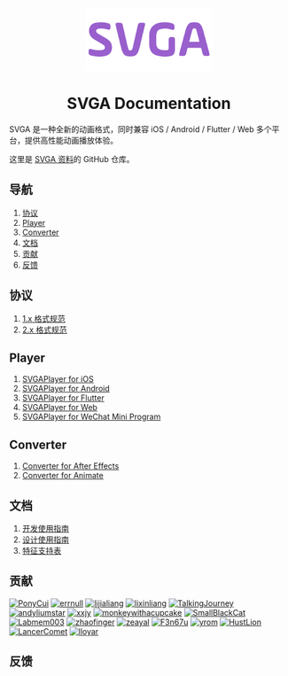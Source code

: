 <p align="center">
  <a href="https://svga.io"><img alt="svga logo" src="images/logo.png" width="230px" /></a>
  <h1 align="center">SVGA Documentation</h1>
</p>

SVGA 是一种全新的动画格式，同时兼容 iOS / Android / Flutter / Web 多个平台，提供高性能动画播放体验。

这里是 [SVGA 资料](https://github.com/svga/docs)的 GitHub 仓库。

## 导航

1. [协议]()
2. [Player]()
3. [Converter]()
4. [文档]()
5. [贡献]()
6. [反馈]()

## 协议
1. [1.x 格式规范](https://github.com/svga/SVGA-Format/blob/master/JSON/readme.md)
2. [2.x 格式规范](https://github.com/svga/SVGA-Format/blob/master/proto/svga.proto)

## Player
1. [SVGAPlayer for iOS](https://github.com/svga/SVGAPlayer-iOS)
2. [SVGAPlayer for Android](https://github.com/svga/SVGAPlayer-Android)
3. [SVGAPlayer for Flutter](https://github.com/yyued/SVGAPlayer-Flutter)
4. [SVGAPlayer for Web](https://github.com/svga/SVGAPlayer-Web)
5. [SVGAPlayer for WeChat Mini Program](https://github.com/yyued/SVGAPlayer-Web/tree/mp)

## Converter
1. [Converter for After Effects](https://github.com/svga/SVGA-AEConverter)
2. [Converter for Animate](https://github.com/svga/SVGA-FLConverter)

## 文档
1. [开发使用指南](https://github.com/svga/docs/wiki/SVGA-%E5%BC%80%E5%8F%91%E4%BD%BF%E7%94%A8%E6%8C%87%E5%8D%97)
2. [设计使用指南](https://github.com/svga/docs/wiki/SVGA-%E8%AE%BE%E8%AE%A1%E4%BD%BF%E7%94%A8%E6%8C%87%E5%8D%97)
3. [特征支持表](https://docs.qq.com/sheet/DT3Z2ektWRnZPaFJM?tab=nrwudd&c=A1A0A0)

## 贡献
<a href="https://github.com/PonyCui"><img src="https://avatars0.githubusercontent.com/u/5013664?s=180&v=4" width="60" alt="PonyCui"></a> <a href="https://github.com/errnull"><img src="https://avatars0.githubusercontent.com/u/28481578?s=180&v=4" width="60" alt="errnull"></a> <a href="https://github.com/lijialiang"><img src="https://avatars0.githubusercontent.com/u/12247242?s=180&v=4" width="60" alt="lijialiang"></a> <a href="https://github.com/lixinliang"><img src="https://avatars3.githubusercontent.com/u/9375027?s=180&v=4" width="60" alt="lixinliang"></a> <a href="https://github.com/TalkingJourney"><img src="https://avatars0.githubusercontent.com/u/14047661?s=180&v=4" width="60" alt="TalkingJourney"></a> <a href="https://github.com/andyliumstar"><img src="https://avatars0.githubusercontent.com/u/17897669?s=180&v=4" width="60" alt="andyliumstar"></a> <a href="https://github.com/xxjy"><img src="https://avatars0.githubusercontent.com/u/8044264?s=180&v=4" width="60" alt="xxjy"></a> <a href="https://github.com/monkeywithacupcake"><img src="https://avatars0.githubusercontent.com/u/7316730?s=180&v=4" width="60" alt="monkeywithacupcake"></a>  <a href="https://github.com/SmallBlackCat"><img src="https://avatars0.githubusercontent.com/u/5243343?s=180&v=4" width="60" alt="SmallBlackCat"></a> <a href="https://github.com/Labmem003"><img src="https://avatars0.githubusercontent.com/u/4987045?s=180&v=4" width="60" alt="Labmem003"></a> <a href="https://github.com/zhaofinger"><img src="https://avatars0.githubusercontent.com/u/31442077?s=180&v=4" width="60" alt="zhaofinger"></a> <a href="https://github.com/zeayal"><img src="https://avatars1.githubusercontent.com/u/28499365?s=180&v=4" width="60" alt="zeayal"></a> <a href="https://github.com/F3n67u"><img src="https://avatars3.githubusercontent.com/u/12343178?s=180&v=4" width="60" alt="F3n67u"></a> <a href="https://github.com/yrom"><img src="https://avatars2.githubusercontent.com/u/2888674?s=180&v=4" width="60" alt="yrom"></a> <a href="https://github.com/HustLion"><img src="https://avatars0.githubusercontent.com/u/12825646?s=180&v=4" width="60" alt="HustLion"></a> <a href="https://github.com/LancerComet"><img src="https://avatars2.githubusercontent.com/u/10321350?s=180&v=4" width="60" alt="LancerComet"></a> <a href="https://github.com/lloyar"><img src="https://avatars2.githubusercontent.com/u/22740114?s=180&v=4" width="60" alt="lloyar"></a>

## 反馈